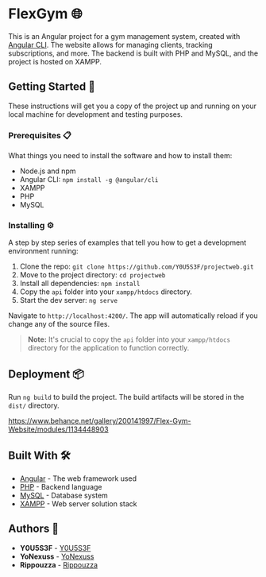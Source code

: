 # FlexGym 🌐

This is an Angular project for a gym management system, created with [Angular CLI](https://github.com/angular/angular-cli). The website allows for managing clients, tracking subscriptions, and more. The backend is built with PHP and MySQL, and the project is hosted on XAMPP.

## Getting Started 🚀

These instructions will get you a copy of the project up and running on your local machine for development and testing purposes.

### Prerequisites 📋

What things you need to install the software and how to install them:

- Node.js and npm
- Angular CLI: `npm install -g @angular/cli`
- XAMPP
- PHP
- MySQL

### Installing ⚙️

A step by step series of examples that tell you how to get a development environment running:

1. Clone the repo: `git clone https://github.com/Y0U5S3F/projectweb.git`
2. Move to the project directory: `cd projectweb`
3. Install all dependencies: `npm install`
4. Copy the `api` folder into your `xampp/htdocs` directory.
5. Start the dev server: `ng serve`

Navigate to `http://localhost:4200/`. The app will automatically reload if you change any of the source files.

> **Note:** It's crucial to copy the `api` folder into your `xampp/htdocs` directory for the application to function correctly.

## Deployment 📦

Run `ng build` to build the project. The build artifacts will be stored in the `dist/` directory.

https://www.behance.net/gallery/200141997/Flex-Gym-Website/modules/1134448903

## Built With 🛠️

- [Angular](https://angular.io/) - The web framework used
- [PHP](https://www.php.net/) - Backend language
- [MySQL](https://www.mysql.com/) - Database system
- [XAMPP](https://www.apachefriends.org/index.html) - Web server solution stack

## Authors 👥
- **Y0U5S3F** - [Y0U5S3F](https://github.com/Y0U5S3F)
- **YoNexuss** - [YoNexuss](https://github.com/YoNexuss)
- **Rippouzza** - [Rippouzza](https://github.com/Rippouzza)
